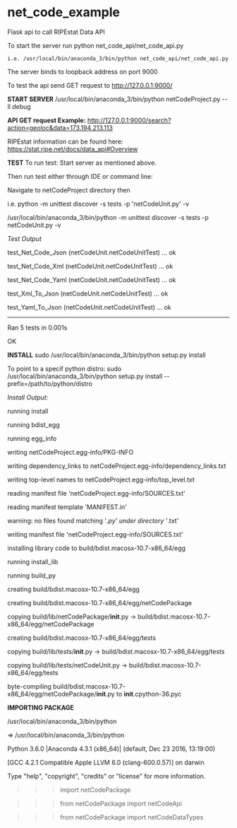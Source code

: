 # net_code_example
Flask api to call RIPEstat Data API

To start the server run python net_code_api/net_code_api.py

`i.e. /usr/local/bin/anaconda_3/bin/python net_code_api/net_code_api.py `

The server binds to loopback address on port 9000

To test the api send GET request to http://127.0.0.1:9000/

**START SERVER**
/usr/local/bin/anaconda_3/bin/python netCodeProject.py --ll debug

**API GET request Example:**
http://127.0.0.1:9000/search?action=geoloc&data=173.194.213.113

RIPEstat information can be found here: https://stat.ripe.net/docs/data_api#Overview

**TEST**
To run test:  Start server as mentioned above. 

Then run test either through IDE or command line:

Navigate to netCodeProject directory then

i.e. python -m unittest discover -s tests -p 'netCodeUnit.py' -v

/usr/local/bin/anaconda_3/bin/python -m unittest discover -s tests -p netCodeUnit.py -v

_Test Output_

test_Net_Code_Json (netCodeUnit.netCodeUnitTest) ... ok

test_Net_Code_Xml (netCodeUnit.netCodeUnitTest) ... ok

test_Net_Code_Yaml (netCodeUnit.netCodeUnitTest) ... ok

test_Xml_To_Json (netCodeUnit.netCodeUnitTest) ... ok

test_Yaml_To_Json (netCodeUnit.netCodeUnitTest) ... ok

----------------------------------------------------------------------

Ran 5 tests in 0.001s

OK

**INSTALL**
sudo /usr/local/bin/anaconda_3/bin/python setup.py install

To point to a specif python distro:
sudo /usr/local/bin/anaconda_3/bin/python setup.py install --prefix=/path/to/python/distro

_Install Output:_

running install

running bdist_egg

running egg_info

writing netCodeProject.egg-info/PKG-INFO

writing dependency_links to netCodeProject.egg-info/dependency_links.txt

writing top-level names to netCodeProject.egg-info/top_level.txt

reading manifest file 'netCodeProject.egg-info/SOURCES.txt'

reading manifest template 'MANIFEST.in'

warning: no files found matching '*.py' under directory '*.txt'

writing manifest file 'netCodeProject.egg-info/SOURCES.txt'

installing library code to build/bdist.macosx-10.7-x86_64/egg

running install_lib

running build_py

creating build/bdist.macosx-10.7-x86_64/egg

creating build/bdist.macosx-10.7-x86_64/egg/netCodePackage

copying build/lib/netCodePackage/__init__.py -> build/bdist.macosx-10.7-x86_64/egg/netCodePackage

creating build/bdist.macosx-10.7-x86_64/egg/tests

copying build/lib/tests/__init__.py -> build/bdist.macosx-10.7-x86_64/egg/tests

copying build/lib/tests/netCodeUnit.py -> build/bdist.macosx-10.7-x86_64/egg/tests

byte-compiling build/bdist.macosx-10.7-x86_64/egg/netCodePackage/__init__.py to __init__.cpython-36.pyc

**IMPORTING PACKAGE**

/usr/local/bin/anaconda_3/bin/python

 => /usr/local/bin/anaconda_3/bin/python
 
Python 3.6.0 |Anaconda 4.3.1 (x86_64)| (default, Dec 23 2016, 13:19:00)

[GCC 4.2.1 Compatible Apple LLVM 6.0 (clang-600.0.57)] on darwin

Type "help", "copyright", "credits" or "license" for more information.

>>> import netCodePackage

>>> from netCodePackage import netCodeApi

>>> from netCodePackage import netCodeDataTypes

>>>



